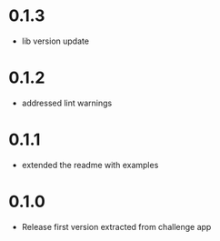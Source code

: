 # 0.1.3

* lib version update

# 0.1.2

* addressed lint warnings 

# 0.1.1

* extended the readme with examples

# 0.1.0

* Release first version extracted from challenge app
